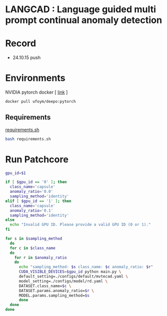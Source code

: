 # LANGCAD : Language guided multi prompt continual anomaly detection 

# Record 
 - 24.10.15 push

# Environments

NVIDIA pytorch docker [ [link](https://github.com/ufoym/deepo) ]

```bash
docker pull ufoym/deepo:pytorch
```

## Requirements
[requirements.sh](requirements.sh)

```bash
bash requirements.sh
```
# Run Patchcore
```bash
gpu_id=$1

if [ $gpu_id == '0' ]; then
  class_name='capsule'
  anomaly_ratio='0.0'
  sampling_method='identity'
elif [ $gpu_id == '1' ]; then
  class_name='capsule'
  anomaly_ratio='0.1'
  sampling_method='identity'  
else
  echo "Invalid GPU ID. Please provide a valid GPU ID (0 or 1)."
fi

for s in $sampling_method
  do
  for c in $class_name
  do
    for r in $anomaly_ratio
    do
      echo "sampling_method: $s class_name: $c anomaly_ratio: $r"      
      CUDA_VISIBLE_DEVICES=$gpu_id python main.py \
      default_setting=./configs/default/mvtecad.yaml \
      model_setting=./configs/model/rd.yaml \
      DATASET.class_name=$c \
      DATASET.params.anomaly_ratio=$r \
      MODEL.params.sampling_method=$s
      done
  done
done


```